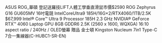 ASUS ROG_華碩
登記送羅技LIFT人體工學垂直滑鼠市價$2590
ROG Zephyrus G16 GU605MV 16吋電競
IntelCoreUltra9 185H/16G×2/RTX4060/1TB/2.5K
$67,999
Intel® Core™ Ultra 9 Processor 185H 2.3 GHz
NVIDIA® GeForce RTX™ 4060 Laptop GPU 8GB GDDR6
2.5K (2560 x 1600, WQXGA) 16:10 aspect ratio / 240Hz / OLED螢幕
贈品
金士頓 Kingston Nucleum 7in1 Type-C 7合一集線器(C-HUBC1-SR-EN)
